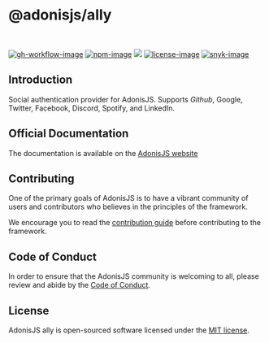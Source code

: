 # @adonisjs/ally

<br />

[![gh-workflow-image]][gh-workflow-url] [![npm-image]][npm-url] ![][typescript-image] [![license-image]][license-url] [![snyk-image]][snyk-url]

## Introduction
Social authentication provider for AdonisJS. Supports *Github*, Google, Twitter, Facebook, Discord, Spotify, and LinkedIn.

## Official Documentation
The documentation is available on the [AdonisJS website](https://docs.adonisjs.com/guides/auth/social)

## Contributing
One of the primary goals of AdonisJS is to have a vibrant community of users and contributors who believes in the principles of the framework.

We encourage you to read the [contribution guide](https://github.com/adonisjs/.github/blob/main/docs/CONTRIBUTING.md) before contributing to the framework.

## Code of Conduct
In order to ensure that the AdonisJS community is welcoming to all, please review and abide by the [Code of Conduct](https://github.com/adonisjs/.github/blob/main/docs/CODE_OF_CONDUCT.md).

## License
AdonisJS ally is open-sourced software licensed under the [MIT license](LICENSE.md).

[gh-workflow-image]: https://img.shields.io/github/actions/workflow/status/adonisjs/ally/test.yml?style=for-the-badge
[gh-workflow-url]: https://github.com/adonisjs/ally/actions/workflows/test.yml "Github action"

[npm-image]: https://img.shields.io/npm/v/@adonisjs/ally/latest.svg?style=for-the-badge&logo=npm
[npm-url]: https://www.npmjs.com/package/@adonisjs/ally/v/latest "npm"

[typescript-image]: https://img.shields.io/badge/Typescript-294E80.svg?style=for-the-badge&logo=typescript

[license-url]: LICENSE.md
[license-image]: https://img.shields.io/github/license/adonisjs/ally?style=for-the-badge

[snyk-image]: https://img.shields.io/snyk/vulnerabilities/github/adonisjs/ally?label=Snyk%20Vulnerabilities&style=for-the-badge
[snyk-url]: https://snyk.io/test/github/adonisjs/ally?targetFile=package.json "snyk"
